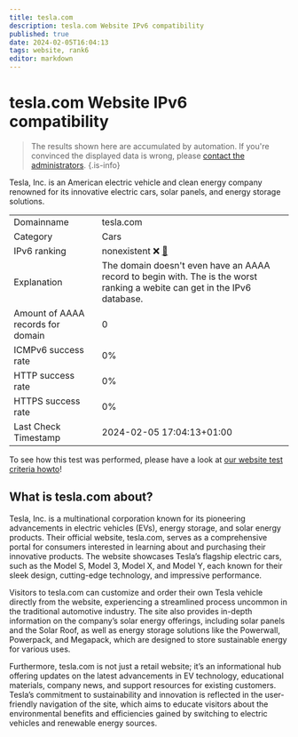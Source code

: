 ```yaml
---
title: tesla.com
description: tesla.com Website IPv6 compatibility
published: true
date: 2024-02-05T16:04:13
tags: website, rank6
editor: markdown
---
```


# tesla.com Website IPv6 compatibility

> The results shown here are accumulated by automation. If you're convinced the displayed data is wrong, please [contact the administrators](/howto/chat). 
{.is-info}

Tesla, Inc. is an American electric vehicle and clean energy company renowned for its innovative electric cars, solar panels, and energy storage solutions.


|   |   |
| - | - |
| Domainname | tesla.com
| Category | Cars |
| IPv6 ranking | nonexistent :x: [🔗](/howto/ranking) |
| Explanation | The domain doesn't even have an AAAA record to begin with. The is the worst ranking a webite can get in the IPv6 database. |
| Amount of AAAA records for domain | 0 |
| ICMPv6 success rate | 0%|
| HTTP success rate | 0% |
| HTTPS success rate | 0% |
| Last Check Timestamp | 2024-02-05 17:04:13+01:00 |

To see how this test was performed, please have a look at [our website test criteria howto](/howto/testcriteria/website)!


## What is tesla.com about?
Tesla, Inc. is a multinational corporation known for its pioneering advancements in electric vehicles (EVs), energy storage, and solar energy products. Their official website, tesla.com, serves as a comprehensive portal for consumers interested in learning about and purchasing their innovative products. The website showcases Tesla’s flagship electric cars, such as the Model S, Model 3, Model X, and Model Y, each known for their sleek design, cutting-edge technology, and impressive performance.

Visitors to tesla.com can customize and order their own Tesla vehicle directly from the website, experiencing a streamlined process uncommon in the traditional automotive industry. The site also provides in-depth information on the company’s solar energy offerings, including solar panels and the Solar Roof, as well as energy storage solutions like the Powerwall, Powerpack, and Megapack, which are designed to store sustainable energy for various uses.

Furthermore, tesla.com is not just a retail website; it’s an informational hub offering updates on the latest advancements in EV technology, educational materials, company news, and support resources for existing customers. Tesla’s commitment to sustainability and innovation is reflected in the user-friendly navigation of the site, which aims to educate visitors about the environmental benefits and efficiencies gained by switching to electric vehicles and renewable energy sources.



